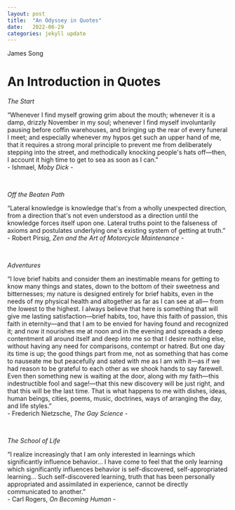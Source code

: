 ```yaml
---
layout: post
title:  "An Odyssey in Quotes"
date:   2022-06-29
categories: jekyll update
---
```


James Song

# An Introduction in Quotes

*The Start*

“Whenever I find myself growing grim about the mouth; whenever it is a damp, drizzly November in my soul; whenever I find myself involuntarily pausing before coffin warehouses, and bringing up the rear of every funeral I meet; and especially whenever my hypos get such an upper hand of me, that it requires a strong moral principle to prevent me from deliberately stepping into the street, and methodically knocking people's hats off—then, I account it high time to get to sea as soon as I can."  <br> 
\- Ishmael, *Moby Dick* -

<br/>

*Off the Beaten Path*

“Lateral knowledge is knowledge that's from a wholly unexpected direction, from a direction that's not even understood as a direction until the knowledge forces itself upon one. Lateral truths point to the falseness of axioms and postulates underlying one's existing system of getting at truth.”  <br> 
\- Robert Pirsig, *Zen and the Art of Motorcycle Maintenance* -

<br/>

*Adventures*

“I love brief habits and consider them an inestimable means for getting to know many things and states, down to the bottom of their sweetness and bitternesses; my nature is designed entirely for brief habits, even in the needs of my physical health and altogether as far as I can see at all— from the lowest to the highest. I always believe that here is something that will give me lasting satisfaction—brief habits, too, have this faith of passion, this faith in eternity—and that I am to be envied for having found and recognized it; and now it nourishes me at noon and in the evening and spreads a deep contentment all around itself and deep into me so that I desire nothing else, without having any need for comparisons, contempt or hatred. But one day its time is up; the good things part from me, not as something that has come to nauseate me but peacefully and sated with me as I am with it—as if we had reason to be grateful to each other as we shook hands to say farewell. Even then something new is waiting at the door, along with my faith—this indestructible fool and sage!—that this new discovery will be just right, and that this will be the last time. That is what happens to me with dishes, ideas, human beings, cities, poems, music, doctrines, ways of arranging the day, and life styles.”  <br> 
\- Frederich Nietzsche, *The Gay Science* -

<br/>

*The School of Life*

“I realize increasingly that I am only interested in learnings which significantly influence behavior… I have come to feel that the only learning which significantly influences behavior is self-discovered, self-appropriated learning… Such self-discovered learning, truth that has been personally appropriated and assimilated in experience, cannot be directly communicated to another.”  <br> 
\- Carl Rogers, *On Becoming Human* -
